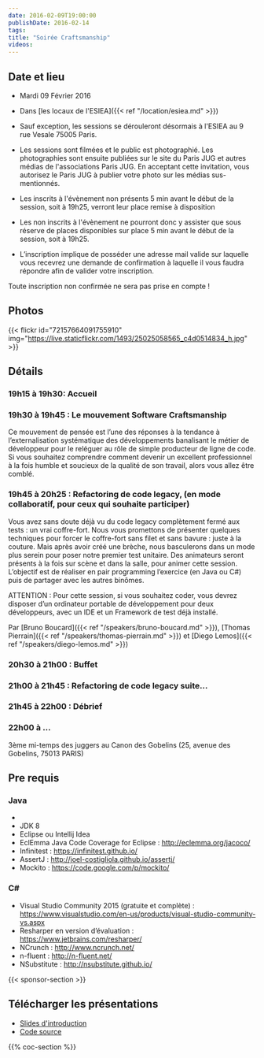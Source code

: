 ```yaml
---
date: 2016-02-09T19:00:00
publishDate: 2016-02-14
tags:
title: "Soirée Craftsmanship"
videos:
---
```


## Date et lieu

- Mardi 09 Février 2016
- Dans [les locaux de l'ESIEA]({{< ref "/location/esiea.md" >}})

- Sauf exception, les sessions se dérouleront désormais à l'ESIEA au 9 rue Vesale 75005 Paris.
- Les sessions sont filmées et le public est photographié. Les photographies sont ensuite publiées sur le site du Paris JUG et autres médias de l'associations Paris JUG. En acceptant cette invitation, vous autorisez le Paris JUG à publier votre photo sur les médias sus-mentionnés.
- Les inscrits à l'évènement non présents 5 min avant le début de la session, soit à 19h25, verront leur place remise à disposition
- Les non inscrits à l'évènement ne pourront donc y assister que sous réserve de places disponibles sur place 5 min avant le début de la session, soit à 19h25.
- L’inscription implique de posséder une adresse mail valide sur laquelle vous recevrez une demande de confirmation à laquelle il vous faudra répondre afin de valider votre inscription.

Toute inscription non confirmée ne sera pas prise en compte !


## Photos

{{< flickr id="72157664091755910" img="https://live.staticflickr.com/1493/25025058565_c4d0514834_h.jpg" >}}


## Détails

### 19h15 à 19h30: Accueil

### 19h30 à 19h45 :  Le mouvement Software Craftsmanship

Ce mouvement de pensée est l’une des réponses à la tendance à l’externalisation systématique des développements banalisant le métier de développeur pour le reléguer au rôle de simple producteur de ligne de code. Si vous souhaitez comprendre comment devenir un excellent professionnel à la fois humble et soucieux de la qualité de son travail, alors vous allez être comblé.

### 19h45 à 20h25 : Refactoring de code legacy, (en mode collaboratif, pour ceux qui souhaite participer)

Vous avez sans doute déjà vu du code legacy complètement fermé aux tests : un vrai coffre-fort. Nous vous promettons de présenter quelques techniques pour forcer le coffre-fort sans filet et sans bavure : juste à la couture. Mais après avoir créé une brèche, nous basculerons dans un mode plus serein pour poser notre premier test unitaire. Des animateurs seront présents à la fois sur scène et dans la salle, pour animer cette session. L’objectif est de réaliser en pair programming l’exercice (en Java ou C#) puis de partager avec les autres binômes.

ATTENTION : Pour cette session, si vous souhaitez coder, vous devrez disposer d’un ordinateur portable de développement pour deux développeurs, avec un IDE et un Framework de test déjà installé.

Par [Bruno Boucard]({{< ref "/speakers/bruno-boucard.md" >}}), [Thomas Pierrain]({{< ref "/speakers/thomas-pierrain.md" >}}) et [Diego Lemos]({{< ref "/speakers/diego-lemos.md" >}})


### 20h30 à 21h00 : Buffet


### 21h00 à 21h45 : Refactoring de code legacy suite... 


### 21h45 à 22h00 : Débrief


### 22h00 à ...

3ème mi-temps des juggers au Canon des Gobelins (25, avenue des Gobelins, 75013 PARIS)

## Pre requis

### Java
- 
- JDK 8
- Eclipse ou Intellij Idea
- EclEmma Java Code Coverage for Eclipse : http://eclemma.org/jacoco/
- Infinitest : https://infinitest.github.io/
- AssertJ : http://joel-costigliola.github.io/assertj/
- Mockito : https://code.google.com/p/mockito/

### C#

- Visual Studio Community 2015 (gratuite et complète) : https://www.visualstudio.com/en-us/products/visual-studio-community-vs.aspx
- Resharper en version d’évaluation : https://www.jetbrains.com/resharper/
- NCrunch : http://www.ncrunch.net/
- n-fluent : http://n-fluent.net/
- NSubstitute : http://nsubstitute.github.io/

{{< sponsor-section >}}

## Télécharger les présentations

- [Slides d'introduction](http://fr.slideshare.net/brunoboucard/how-to-test-untestable-code)
- [Code source](https://github.com/boucardbruno/TripServiceKata-Paris-JUG)

{{% coc-section %}}
